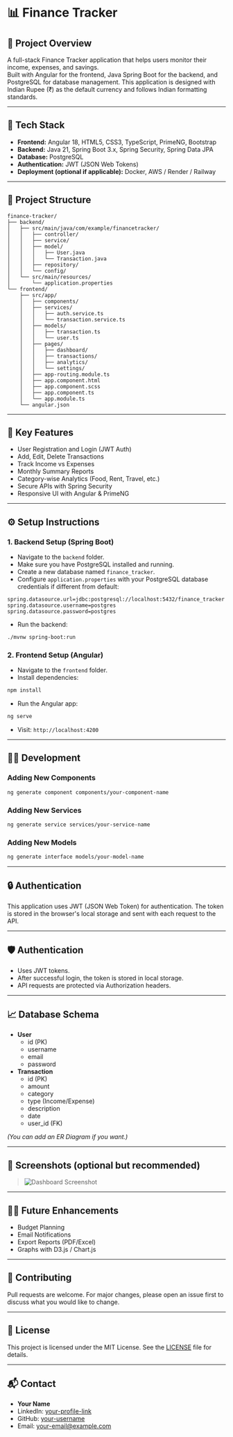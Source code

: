 # 📊 Finance Tracker

## 📝 Project Overview
A full-stack Finance Tracker application that helps users monitor their income, expenses, and savings.  
Built with Angular for the frontend, Java Spring Boot for the backend, and PostgreSQL for database management.
This application is designed with Indian Rupee (₹) as the default currency and follows Indian formatting standards.

---

## 🚀 Tech Stack

- **Frontend:** Angular 18, HTML5, CSS3, TypeScript, PrimeNG, Bootstrap
- **Backend:** Java 21, Spring Boot 3.x, Spring Security, Spring Data JPA
- **Database:** PostgreSQL
- **Authentication:** JWT (JSON Web Tokens)
- **Deployment (optional if applicable):** Docker, AWS / Render / Railway

---

## 📂 Project Structure

```plaintext
finance-tracker/
├── backend/
│   ├── src/main/java/com/example/financetracker/
│   │   ├── controller/
│   │   ├── service/
│   │   ├── model/
│   │   │   ├── User.java
│   │   │   └── Transaction.java
│   │   ├── repository/
│   │   └── config/
│   └── src/main/resources/
│       └── application.properties
└── frontend/
    ├── src/app/
    │   ├── components/
    │   ├── services/
    │   │   ├── auth.service.ts
    │   │   └── transaction.service.ts
    │   ├── models/
    │   │   ├── transaction.ts
    │   │   └── user.ts
    │   ├── pages/
    │   │   ├── dashboard/
    │   │   ├── transactions/
    │   │   ├── analytics/
    │   │   └── settings/
    │   ├── app-routing.module.ts
    │   ├── app.component.html
    │   ├── app.component.scss
    │   ├── app.component.ts
    │   └── app.module.ts
    └── angular.json
```

---

## 🎯 Key Features

- User Registration and Login (JWT Auth)
- Add, Edit, Delete Transactions
- Track Income vs Expenses
- Monthly Summary Reports
- Category-wise Analytics (Food, Rent, Travel, etc.)
- Secure APIs with Spring Security
- Responsive UI with Angular & PrimeNG

---

## ⚙️ Setup Instructions

### 1. Backend Setup (Spring Boot)

- Navigate to the `backend` folder.
- Make sure you have PostgreSQL installed and running.
- Create a new database named `finance_tracker`.
- Configure `application.properties` with your PostgreSQL database credentials if different from default:

```properties
spring.datasource.url=jdbc:postgresql://localhost:5432/finance_tracker
spring.datasource.username=postgres
spring.datasource.password=postgres
```

- Run the backend:

```bash
./mvnw spring-boot:run
```

### 2. Frontend Setup (Angular)

- Navigate to the `frontend` folder.
- Install dependencies:

```bash
npm install
```

- Run the Angular app:

```bash
ng serve
```

- Visit: `http://localhost:4200`

---

## 👨‍💻 Development

### Adding New Components

```bash
ng generate component components/your-component-name
```

### Adding New Services

```bash
ng generate service services/your-service-name
```

### Adding New Models

```bash
ng generate interface models/your-model-name
```

---

## 🔒 Authentication

This application uses JWT (JSON Web Token) for authentication. The token is stored in the browser's local storage and sent with each request to the API.

---

## 🛡️ Authentication

- Uses JWT tokens.
- After successful login, the token is stored in local storage.
- API requests are protected via Authorization headers.

---

## 📈 Database Schema

- **User**
  - id (PK)
  - username
  - email
  - password
- **Transaction**
  - id (PK)
  - amount
  - category
  - type (Income/Expense)
  - description
  - date
  - user_id (FK)

*(You can add an ER Diagram if you want.)*

---

## 📸 Screenshots (optional but recommended)

> ![Dashboard Screenshot](link-to-screenshot.png)

---

## 🧑‍🧬 Future Enhancements

- Budget Planning
- Email Notifications
- Export Reports (PDF/Excel)
- Graphs with D3.js / Chart.js

---

## 🤝 Contributing

Pull requests are welcome. For major changes, please open an issue first to discuss what you would like to change.

---

## 📄 License

This project is licensed under the MIT License. See the [LICENSE](LICENSE) file for details.

---

## 📬 Contact

- **Your Name**
- LinkedIn: [your-profile-link](https://linkedin.com/in/your-profile)
- GitHub: [your-username](https://github.com/your-username)
- Email: your-email@example.com

